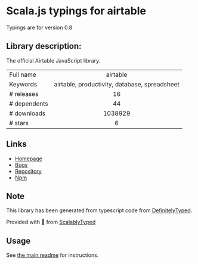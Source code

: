 
# Scala.js typings for airtable

Typings are for version 0.8

## Library description:
The official Airtable JavaScript library.

|                    |                 |
| ------------------ | :-------------: |
| Full name          | airtable |
| Keywords           | airtable, productivity, database, spreadsheet |
| # releases         | 16 |
| # dependents       | 44 |
| # downloads        | 1038929 |
| # stars            | 6 |

## Links
- [Homepage](https://github.com/airtable/airtable.js)
- [Bugs](https://github.com/airtable/airtable.js/issues)
- [Repository](https://github.com/airtable/airtable.js)
- [Npm](https://www.npmjs.com/package/airtable)
    


## Note
This library has been generated from typescript code from [DefinitelyTyped](https://definitelytyped.org).

Provided with :purple_heart: from [ScalablyTyped](https://github.com/oyvindberg/ScalablyTyped)

## Usage
See [the main readme](../../readme.md) for instructions.


